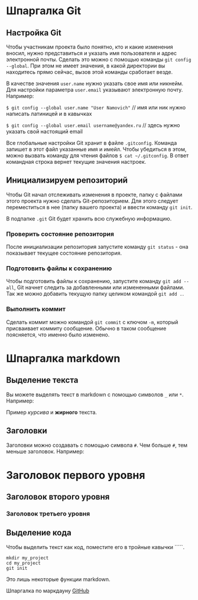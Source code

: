 # Шпаргалка Git

## Настройка Git

Чтобы участникам проекта было понятно, кто и какие изменения вносил, нужно представиться
и указать имя пользователя и адрес электронной почты.
Сделать это можно с помощью команды `git config --global`.
При этом не имеет значения, в какой директории вы находитесь прямо сейчас, вызов этой команды сработает везде.

В качестве значения `user.name` нужно указать свое имя или никнейм.
Для настройки параметра `user.email` указывают электронную почту. Например:

`$ git config --global user.name "User Namovich"`
// имя или ник нужно написать латиницей и в кавычках

`$ git config --global user.email username@yandex.ru`
// здесь нужно указать свой настоящий email

Все глобальные настройки Git хранит в файле `.gitconfig`. Команда запишет в этот файл указанные имя и имейл.
Чтобы убедиться в этом, можно вызвать команду для чтения файлов `$ cat ~/.gitconfig`.
В ответ командная строка вернет текущие значения настроек.

## Инициализируем репозиторий

Чтобы Git начал отслеживать изменения в проекте, папку с файлами этого проекта нужно сделать Git-репозиторием.
Для этого следует переместиться в нее (папку вашего проекта) и ввести команду `git init`.

В подпапке `.git` Git будет хранить всю служебную информацию.

### Проверить состояние репозитория

После инициализации репозитория запустите команду `git status` - она показывает текущее состояние репозитория.

### Подготовить файлы к сохранению

Чтобы подготовить файлы к сохранению, запустите команду `git add --all`, Git начнет следить за добавленными или измененными файлами. Так же можно добавить текущую папку целиком командой `git add .`.

### Выполнить коммит

Сделать коммит можно командой `git commit` с ключом `-m`, который присваивает коммиту сообщение.
Обычно в таком сообщение поясняется, что именно было изменено.

# Шпаргалка markdown

## Выделение текста

Вы можете выделять текст в markdown с помощью символов `_` или `*`. Например:

Пример _курсива_ и **жирного** текста.

## Заголовки

Заголовки можно создавать с помощью символа `#`. Чем больше `#`, тем меньше заголовок. Например:

# Заголовок первого уровня

## Заголовок второго уровня

### Заголовок третьего уровня

## Выделение кода

Чтобы выделить текст как код, поместите его в тройные кавычки `````.

```
mkdir my_project
cd my_project
git init
```

Это лишь некоторые функции markdown.

Шпаргалка по маркдауну [GitHub](https://gist.github.com/fomvasss/8dd8cd7f88c67a4e3727f9d39224a84c)
